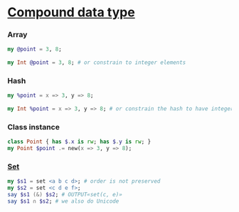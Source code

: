 [1]: https://rosettacode.org/wiki/Compound_data_type

# [Compound data type][1]

### Array

```raku
my @point = 3, 8;
 
my Int @point = 3, 8; # or constrain to integer elements
```


### Hash

```raku
my %point = x => 3, y => 8;
 
my Int %point = x => 3, y => 8; # or constrain the hash to have integer values
```


### Class instance

```raku
class Point { has $.x is rw; has $.y is rw; }
my Point $point .= new(x => 3, y => 8);
```


### [Set](http://design.perl6.org/S32/Containers.html#Set)

```raku
my $s1 = set <a b c d>; # order is not preserved
my $s2 = set <c d e f>;
say $s1 (&) $s2; # OUTPUT«set(c, e)»
say $s1 ∩ $s2; # we also do Unicode
```